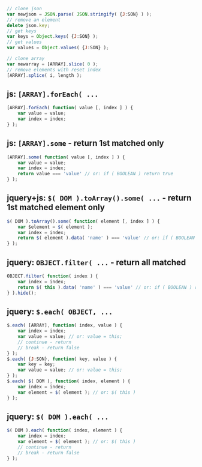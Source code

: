 ```js
// clone json
var newjson = JSON.parse( JSON.stringify( {J:SON} ) );
// remove an element
delete json.key;
// get keys
var keys = Object.keys( {J:SON} );
// get values
var values = Object.values( {J:SON} );

// clone array
var newarray = [ARRAY].slice( 0 );
// remove elements with reset index
[ARRAY].splice( i, length );
```

## js: `[ARRAY].forEach( ...`
```js
[ARRAY].forEach( function( value [, index ] ) {
	var value = value;
	var index = index;
} );
```
## js: `[ARRAY].some` - return 1st matched only
```js
[ARRAY].some( function( value [, index ] ) {
	var value = value;
	var index = index;
	return value === 'value' // or: if ( BOOLEAN ) return true
} );
```
## jquery+js: `$( DOM ).toArray().some( ...` - return 1st matched element only
```js
$( DOM ).toArray().some( function( element [, index ] ) {
	var $element = $( element );
	var index = index;
	return $( element ).data( 'name' ) === 'value' // or: if ( BOOLEAN ) return true
} );
```
## jquery: `OBJECT.filter( ...` - return all matched
```js
OBJECT.filter( function( index ) {
	var index = index;
	return $( this ).data( 'name' ) === 'value' // or: if ( BOOLEAN ) return true
} ).hide();
```
## jquery: `$.each( OBJECT, ...`
```js
$.each( [ARRAY], function( index, value ) {
	var index = index;
	var value = value; // or: value = this;
	// continue - return
	// break - return false
} );
$.each( {J:SON}, function( key, value ) {
	var key = key;
	var value = value; // or: value = this;
} );
$.each( $( DOM ), function( index, element ) {
	var index = index;
	var element = $( element ); // or: $( this )
} );
```
## jquery: `$( DOM ).each( ...`
```js
$( DOM ).each( function( index, element ) {
	var index = index;
	var element = $( element ); // or: $( this )
	// continue - return
	// break - return false
} );
```

